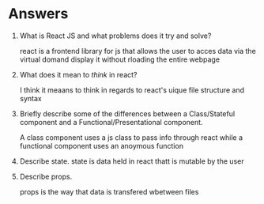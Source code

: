 # Answers

1.  What is React JS and what problems does it try and solve?

    react is a frontend library for js that allows the user to acces data via the virtual domand display it without rloading the entire webpage

1.  What does it mean to _think_ in react?

    I think it meaans to think in regards to react's uique file structure and syntax

1.  Briefly describe some of the differences between a Class/Stateful component and a Functional/Presentational component.

    A class component uses a js class to pass info through react while a functional component uses an anoymous function

1.  Describe state.
    state is data held in react thatt is mutable by the user

1.  Describe props.

    props is the way that data is transfered wbetween files
